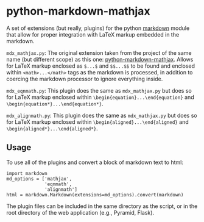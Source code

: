 
python-markdown-mathjax
=======================

A set of extensions (but really, plugins) for the python [markdown][1]
module that allow for proper integration with LaTeX markup embedded in
the markdown.

`mdx_mathjax.py`: The original extension taken from the project of the
same name (but different scope) as this one:
[python-markdown-mathjax][2]. Allows for LaTeX markup enclosed as
`$...$` and `$$...$$` to be found and enclosed within
`<math>...</math>` tags as the markdown is processed, in addition to
coercing the markdown processor to ignore everything inside.

`mdx_eqnmath.py`: This plugin does the same as `mdx_mathjax.py` but
does so for LaTeX markup enclosed within
`\begin{equation}...\end{equation}` and `\begin{equation*}...\end{equation*}`.

`mdx_alignmath.py`: This plugin does the same as `mdx_mathjax.py` but
does so for LaTeX markup enclosed within
`\begin{aligned}...\end{aligned}` and `\begin{aligned*}...\end{aligned*}`.

## Usage

To use all of the plugins and convert a block of markdown text to
html:

```
import markdown
md_options = ['mathjax',
              'eqnmath',
              'alignmath']
html = markdown.Markdown(extensions=md_options).convert(markdown)
```

The plugin files can be included in the same directory as the script,
or in the root directory of the web application (e.g., Pyramid, Flask).



[1]: https://pythonhosted.org/Markdown/
[2]: https://github.com/mayoff/python-markdown-mathjax
